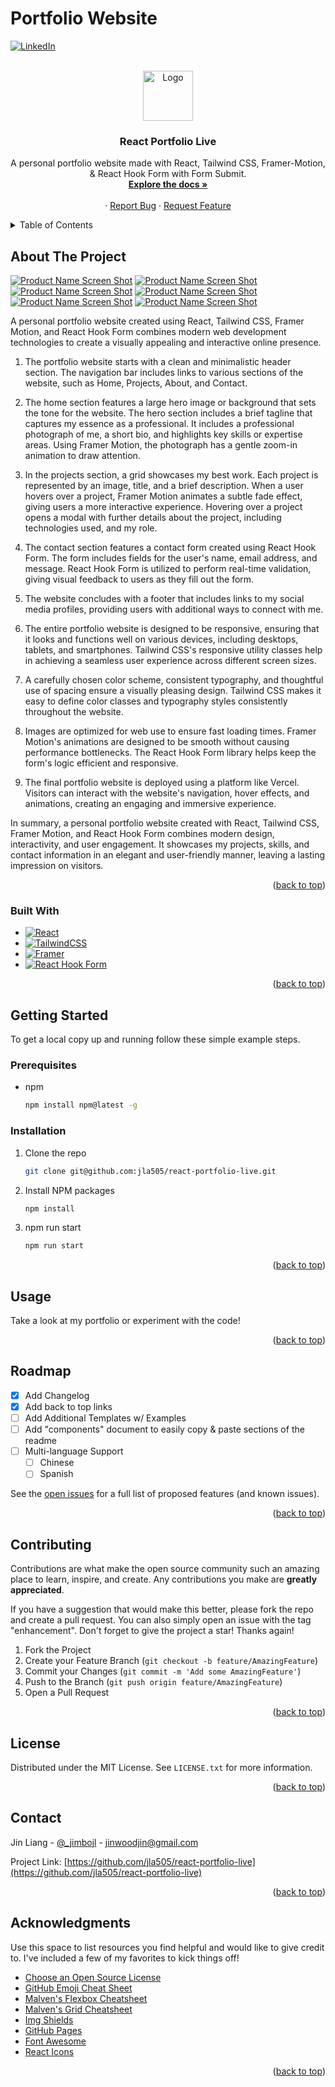 # Portfolio Website

<!-- Improved compatibility of back to top link: See: https://github.com/othneildrew/Best-README-Template/pull/73 -->
<a name="readme-top"></a>
<!--
*** Thanks for checking out the Best-README-Template. If you have a suggestion
*** that would make this better, please fork the repo and create a pull request
*** or simply open an issue with the tag "enhancement".
*** Don't forget to give the project a star!
*** Thanks again! Now go create something AMAZING! :D
-->



<!-- PROJECT SHIELDS -->
<!--
*** I'm using markdown "reference style" links for readability.
*** Reference links are enclosed in brackets [ ] instead of parentheses ( ).
*** See the bottom of this document for the declaration of the reference variables
*** for contributors-url, forks-url, etc. This is an optional, concise syntax you may use.
*** https://www.markdownguide.org/basic-syntax/#reference-style-links
-->
[![LinkedIn][linkedin-shield]][linkedin-url]



<!-- PROJECT LOGO -->
<br />
<div align="center">
  <a href="https://github.com/jla505/react-portfolio-live">
    <img src="public/logo192.png" alt="Logo" width="80" height="80">
  </a>

  <h3 align="center">React Portfolio Live</h3>

  <p align="center">
    A personal portfolio website made with React, Tailwind CSS, Framer-Motion, & React Hook Form with Form Submit.
    <br />
    <a href="https://github.com/jla505/react-portfolio-live"><strong>Explore the docs »</strong></a>
    <br />
    <br />
    ·
    <a href="https://github.com/jla505/react-portfolio-live/issues">Report Bug</a>
    ·
    <a href="https://github.com/jla505/react-portfolio-live/issues">Request Feature</a>
  </p>
</div>



<!-- TABLE OF CONTENTS -->
<details>
  <summary>Table of Contents</summary>
  <ol>
    <li>
      <a href="#about-the-project">About The Project</a>
      <ul>
        <li><a href="#built-with">Built With</a></li>
      </ul>
    </li>
    <li>
      <a href="#getting-started">Getting Started</a>
      <ul>
        <li><a href="#prerequisites">Prerequisites</a></li>
        <li><a href="#installation">Installation</a></li>
      </ul>
    </li>
    <li><a href="#usage">Usage</a></li>
    <li><a href="#roadmap">Roadmap</a></li>
    <li><a href="#contributing">Contributing</a></li>
    <li><a href="#license">License</a></li>
    <li><a href="#contact">Contact</a></li>
    <li><a href="#acknowledgments">Acknowledgments</a></li>
  </ol>
</details>



<!-- ABOUT THE PROJECT -->
## About The Project

[![Product Name Screen Shot][product-screenshot]](https://example.com)
[![Product Name Screen Shot][product-screenshot2]](https://example.com)
[![Product Name Screen Shot][product-screenshot3]](https://example.com)
[![Product Name Screen Shot][product-screenshot4]](https://example.com)
[![Product Name Screen Shot][product-screenshot5]](https://example.com)
[![Product Name Screen Shot][product-screenshot6]](https://example.com)



A personal portfolio website created using React, Tailwind CSS, Framer Motion, and React Hook Form combines modern web development technologies to create a visually appealing and interactive online presence.

1. The portfolio website starts with a clean and minimalistic header section. The navigation bar includes links to various sections of the website, such as Home, Projects, About, and Contact.

2. The home section features a large hero image or background that sets the tone for the website. The hero section includes a brief tagline that captures my essence as a professional. It includes a professional photograph of me, a short bio, and highlights key skills or expertise areas. Using Framer Motion, the photograph has a gentle zoom-in animation to draw attention.

3. In the projects section, a grid showcases my best work. Each project is represented by an image, title, and a brief description. When a user hovers over a project, Framer Motion animates a subtle fade effect, giving users a more interactive experience. Hovering over a project opens a modal with further details about the project, including technologies used, and my role.

4. The contact section features a contact form created using React Hook Form. The form includes fields for the user's name, email address, and message. React Hook Form is utilized to perform real-time validation, giving visual feedback to users as they fill out the form. 

5. The website concludes with a footer that includes links to my social media profiles, providing users with additional ways to connect with me.

6. The entire portfolio website is designed to be responsive, ensuring that it looks and functions well on various devices, including desktops, tablets, and smartphones. Tailwind CSS's responsive utility classes help in achieving a seamless user experience across different screen sizes.

7. A carefully chosen color scheme, consistent typography, and thoughtful use of spacing ensure a visually pleasing design. Tailwind CSS makes it easy to define color classes and typography styles consistently throughout the website.

8. Images are optimized for web use to ensure fast loading times. Framer Motion's animations are designed to be smooth without causing performance bottlenecks. The React Hook Form library helps keep the form's logic efficient and responsive.

9. The final portfolio website is deployed using a platform like Vercel. Visitors can interact with the website's navigation, hover effects, and animations, creating an engaging and immersive experience.

In summary, a personal portfolio website created with React, Tailwind CSS, Framer Motion, and React Hook Form combines modern design, interactivity, and user engagement. It showcases my projects, skills, and contact information in an elegant and user-friendly manner, leaving a lasting impression on visitors.

<p align="right">(<a href="#readme-top">back to top</a>)</p>

### Built With

* [![React][React.js]][React-url]
* [![TailwindCSS][TailwindCSS.com]][TailwindCSS-url]
* [![Framer][Framer.com]][Framer-url]
* [![React Hook Form][ReactHookForm.com]][ReactHookForm-url]

<p align="right">(<a href="#readme-top">back to top</a>)</p>

<!-- GETTING STARTED -->
## Getting Started

To get a local copy up and running follow these simple example steps.

### Prerequisites

* npm
  ```sh
  npm install npm@latest -g
  ```

### Installation

1. Clone the repo
   ```sh
   git clone git@github.com:jla505/react-portfolio-live.git
   ```
2. Install NPM packages
   ```sh
   npm install
   ```
3. npm run start 
   ```sh
   npm run start
   ```

<p align="right">(<a href="#readme-top">back to top</a>)</p>



<!-- USAGE EXAMPLES -->
## Usage

Take a look at my portfolio or experiment with the code!

<p align="right">(<a href="#readme-top">back to top</a>)</p>



<!-- ROADMAP -->
## Roadmap

- [x] Add Changelog
- [x] Add back to top links
- [ ] Add Additional Templates w/ Examples
- [ ] Add "components" document to easily copy & paste sections of the readme
- [ ] Multi-language Support
    - [ ] Chinese
    - [ ] Spanish

See the [open issues](https://github.com/jla505/react-portfolio-live/issues) for a full list of proposed features (and known issues).

<p align="right">(<a href="#readme-top">back to top</a>)</p>



<!-- CONTRIBUTING -->
## Contributing

Contributions are what make the open source community such an amazing place to learn, inspire, and create. Any contributions you make are **greatly appreciated**.

If you have a suggestion that would make this better, please fork the repo and create a pull request. You can also simply open an issue with the tag "enhancement".
Don't forget to give the project a star! Thanks again!

1. Fork the Project
2. Create your Feature Branch (`git checkout -b feature/AmazingFeature`)
3. Commit your Changes (`git commit -m 'Add some AmazingFeature'`)
4. Push to the Branch (`git push origin feature/AmazingFeature`)
5. Open a Pull Request

<p align="right">(<a href="#readme-top">back to top</a>)</p>



<!-- LICENSE -->
## License

Distributed under the MIT License. See `LICENSE.txt` for more information.

<p align="right">(<a href="#readme-top">back to top</a>)</p>



<!-- CONTACT -->
## Contact

Jin Liang - [@_jimbojl](https://twitter.com/_jimbojl) - jinwoodjin@gmail.com

Project Link: [https://github.com/jla505/react-portfolio-live](https://github.com/jla505/react-portfolio-live)

<p align="right">(<a href="#readme-top">back to top</a>)</p>

<!-- ACKNOWLEDGMENTS -->
## Acknowledgments

Use this space to list resources you find helpful and would like to give credit to. I've included a few of my favorites to kick things off!

* [Choose an Open Source License](https://choosealicense.com)
* [GitHub Emoji Cheat Sheet](https://www.webpagefx.com/tools/emoji-cheat-sheet)
* [Malven's Flexbox Cheatsheet](https://flexbox.malven.co/)
* [Malven's Grid Cheatsheet](https://grid.malven.co/)
* [Img Shields](https://shields.io)
* [GitHub Pages](https://pages.github.com)
* [Font Awesome](https://fontawesome.com)
* [React Icons](https://react-icons.github.io/react-icons/search)

<p align="right">(<a href="#readme-top">back to top</a>)</p>

<!-- MARKDOWN LINKS & IMAGES -->
<!-- https://www.markdownguide.org/basic-syntax/#reference-style-links -->
[linkedin-shield]: https://img.shields.io/badge/-LinkedIn-black.svg?style=for-the-badge&logo=linkedin&colorB=555
[linkedin-url]: https://www.linkedin.com/in/jin-liang/
[product-screenshot]: public/Screenshot1.png
[product-screenshot2]: public/Screenshot2.png
[product-screenshot3]: public/Screenshot3.png
[product-screenshot4]: public/Screenshot4.png
[product-screenshot5]: public/Screenshot5.png
[product-screenshot6]: public/Screenshot6.png
[React.js]: https://img.shields.io/badge/React-20232A?style=for-the-badge&logo=react&logoColor=61DAFB
[React-url]: https://reactjs.org/
[TailwindCSS.com]: https://img.shields.io/badge/tailwindcss-%2338B2AC.svg?style=for-the-badge&logo=tailwind-css&logoColor=white
[TailwindCSS-url]: https://tailwindcss.com/
[Framer.com]: https://img.shields.io/badge/Framer-black?style=for-the-badge&logo=framer&logoColor=blue
[Framer-url]: https://framer.com/
[Reacthookform.com]: https://img.shields.io/badge/React%20Hook%20Form-%23EC5990.svg?style=for-the-badge&logo=reacthookform&logoColor=white
[Reacthookform-url]: https://www.react-hook-form.com/
